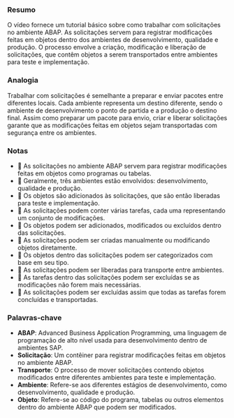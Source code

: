 ### Resumo
O vídeo fornece um tutorial básico sobre como trabalhar com solicitações no ambiente ABAP. As solicitações servem para registrar modificações feitas em objetos dentro dos ambientes de desenvolvimento, qualidade e produção. O processo envolve a criação, modificação e liberação de solicitações, que contêm objetos a serem transportados entre ambientes para teste e implementação.

### Analogia
Trabalhar com solicitações é semelhante a preparar e enviar pacotes entre diferentes locais. Cada ambiente representa um destino diferente, sendo o ambiente de desenvolvimento o ponto de partida e a produção o destino final. Assim como preparar um pacote para envio, criar e liberar solicitações garante que as modificações feitas em objetos sejam transportadas com segurança entre os ambientes.

### Notas
- 📝 As solicitações no ambiente ABAP servem para registrar modificações feitas em objetos como programas ou tabelas.
- 📝 Geralmente, três ambientes estão envolvidos: desenvolvimento, qualidade e produção.
- 📝 Os objetos são adicionados às solicitações, que são então liberadas para teste e implementação.
- 📝 As solicitações podem conter várias tarefas, cada uma representando um conjunto de modificações.
- 📝 Os objetos podem ser adicionados, modificados ou excluídos dentro das solicitações.
- 📝 As solicitações podem ser criadas manualmente ou modificando objetos diretamente.
- 📝 Os objetos dentro das solicitações podem ser categorizados com base em seu tipo.
- 📝 As solicitações podem ser liberadas para transporte entre ambientes.
- 📝 As tarefas dentro das solicitações podem ser excluídas se as modificações não forem mais necessárias.
- 📝 As solicitações podem ser excluídas assim que todas as tarefas forem concluídas e transportadas.

### Palavras-chave
- **ABAP**: Advanced Business Application Programming, uma linguagem de programação de alto nível usada para desenvolvimento dentro de ambientes SAP.
- **Solicitação**: Um contêiner para registrar modificações feitas em objetos no ambiente ABAP.
- **Transporte**: O processo de mover solicitações contendo objetos modificados entre diferentes ambientes para teste e implementação.
- **Ambiente**: Refere-se aos diferentes estágios de desenvolvimento, como desenvolvimento, qualidade e produção.
- **Objeto**: Refere-se ao código do programa, tabelas ou outros elementos dentro do ambiente ABAP que podem ser modificados.
